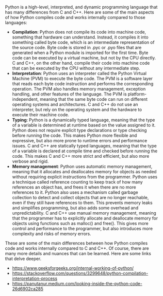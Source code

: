 Python is a high-level, interpreted, and dynamic programming language that has many differences from C and C++. Here are some of the main aspects of how Python compiles code and works internally compared to those languages:

- **Compilation**: Python does not compile its code into machine code, something that hardware can understand. Instead, it compiles it into something called byte code, which is an intermediate representation of the source code. Byte code is stored in .pyc or .pyo files that are generated when a Python module is imported for the first time. Byte code can be executed by a virtual machine, but not by the CPU directly. C and C++, on the other hand, compile their code into machine code that can be executed by the CPU without any intermediate step.
- **Interpretation**: Python uses an interpreter called the Python Virtual Machine (PVM) to execute the byte code. The PVM is a software layer that reads each byte code instruction and performs the corresponding operation. The PVM also handles memory management, exception handling, and other features of the language. The PVM is platform-independent, meaning that the same byte code can run on different operating systems and architectures. C and C++ do not use an interpreter, but rely on the operating system and the hardware to execute their machine code.
- **Typing**: Python is a dynamically typed language, meaning that the type of a variable is determined at runtime based on the value assigned to it. Python does not require explicit type declarations or type checking before running the code. This makes Python more flexible and expressive, but also more prone to runtime errors and performance issues. C and C++ are statically typed languages, meaning that the type of a variable is declared at compile time and checked before running the code. This makes C and C++ more strict and efficient, but also more verbose and rigid.
- **Memory management**: Python uses automatic memory management, meaning that it allocates and deallocates memory for objects as needed without requiring explicit instructions from the programmer. Python uses a technique called reference counting to keep track of how many references an object has, and frees it when there are no more references to it. Python also uses a mechanism called garbage collection to detect and collect objects that are no longer reachable, even if they still have references to them. This prevents memory leaks and simplifies programming, but also adds some overhead and unpredictability. C and C++ use manual memory management, meaning that the programmer has to explicitly allocate and deallocate memory for objects using functions such as malloc() and free(). This gives more control and performance to the programmer, but also introduces more complexity and risks of memory errors.

These are some of the main differences between how Python compiles code and works internally compared to C and C++. Of course, there are many more details and nuances that can be learned. Here are some links that delve deeper.

- https://www.geeksforgeeks.org/internal-working-of-python/
- https://stackoverflow.com/questions/3299648/python-compilation-interpretation-process
- https://panutanur.medium.com/looking-inside-the-python-code-26d6902ca285